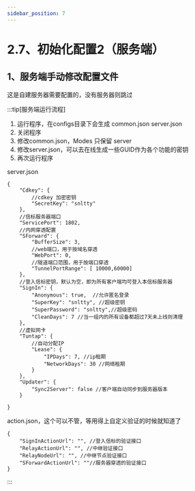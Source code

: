 ```yaml
---
sidebar_position: 7
---
```


# 2.7、初始化配置2（服务端）

## 1、服务端手动修改配置文件

这是自建服务器需要配置的，没有服务器则跳过

:::tip[服务端运行流程]
1. 运行程序，在configs目录下会生成 common.json server.json
2. 关闭程序
3. 修改common.json，Modes 只保留 server
4. 修改server.json，可以去在线生成一些GUID作为各个功能的密钥
5. 再次运行程序

server.json
```
{
    "Cdkey": {
        //cdkey 加密密钥
        "SecretKey": "snltty"
    },
    //信标服务器端口
    "ServicePort": 1802,
    //内网穿透配置
    "SForward": {
        "BufferSize": 3,
        //web端口，用于按域名穿透
        "WebPort": 0,
        //隧道端口范围，用于按端口穿透
        "TunnelPortRange": [ 10000,60000]
    },
    //登入信标密钥，默认为空，即为所有客户端均可登入本信标服务器
    "SignIn": {
        "Anonymous": true,  //允许匿名登录
        "SuperKey": "snltty", //超级密钥
        "SuperPassword": "snltty",//超级密码
        "CleanDays": 7 //当一组内的所有设备都超过7天未上线则清理
    },
    //虚拟网卡
    "Tuntap": {
        //自动分配IP
        "Lease": {
            "IPDays": 7, //ip租期
            "NetworkDays": 30 //网络租期
        }
    },
    "Updater": {
        "Sync2Server": false //客户端自动同步到服务器版本
    }

}
```
action.json，这个可以不管，等用得上自定义验证的时候就知道了
```
{
    "SignInActionUrl": "", //登入信标的验证接口
    "RelayActionUrl": "", //中继验证接口
    "RelayNodeUrl": "", //中继节点验证接口
    "SForwardActionUrl": ""//服务器穿透的验证接口
}
```
:::
